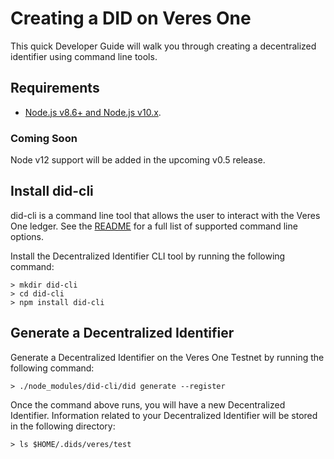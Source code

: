 # Creating a DID on Veres One

This quick Developer Guide will walk you through creating a decentralized
identifier using command line tools.

## Requirements

* [Node.js v8.6+ and Node.js v10.x](https://nodejs.org/en/download/).  

### Coming Soon

Node v12 support will be added in the upcoming v0.5 release.

## Install did-cli
did-cli is a command line tool that allows the user to interact with the
Veres One ledger. See the [README](https://github.com/digitalbazaar/did-cli) for
a full list of supported command line options.

Install the Decentralized Identifier CLI tool by running the following command:

```
> mkdir did-cli
> cd did-cli
> npm install did-cli
```

## Generate a Decentralized Identifier

Generate a Decentralized Identifier on the Veres One Testnet by running the
following command:

```
> ./node_modules/did-cli/did generate --register
```

Once the command above runs, you will have a new Decentralized Identifier.
Information related to your Decentralized Identifier will be stored in the
following directory:

```
> ls $HOME/.dids/veres/test
```
